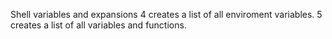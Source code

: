 Shell variables and expansions
4 creates a list of all enviroment variables.
5 creates a list of all variables and functions.
